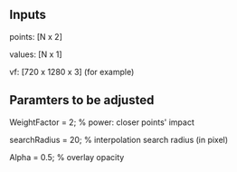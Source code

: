 ## Inputs
points: [N x 2]

values: [N x 1]

vf: [720 x 1280 x 3] (for example)

## Paramters to be adjusted

WeightFactor = 2; % power: closer points' impact

searchRadius = 20; % interpolation search radius (in pixel)

Alpha = 0.5; % overlay opacity
